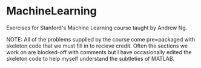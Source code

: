 # MachineLearning
Exercises for Stanford's Machine Learning course taught by Andrew Ng.

NOTE: All of the problems supplied by the course come pre=packaged with skeleton code that we must fill in to recieve credit. Often the sections we work on are blocked-off with comments but I have occasionally edited the skeleton code to help myself understand the subtleties of MATLAB.
